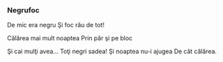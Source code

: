 ### Negrufoc

De mic era negru
Şi foc rău de tot!

Călărea mai mult noaptea
Prin păr şi pe bloc

Şi cai mulţi avea...
Toţi negri sadea!
Şi noaptea nu-i ajugea
De cât călărea.
